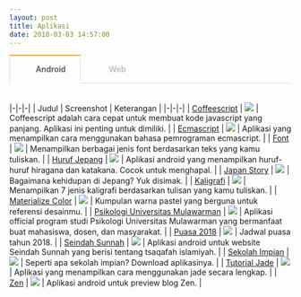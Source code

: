 ```yaml
---
layout: post
title: Aplikasi
date: 2018-03-03 14:57:00
---
```


<style type="text/css">
@import url("https://maxcdn.bootstrapcdn.com/font-awesome/4.7.0/css/font-awesome.min.css");

.tab section {
  display: none;
  padding: 20px 0 0;
  border-top: 1px solid #ddd;
}

.tab input {
  display: none;
}

.tab label {
  display: inline-block;
  margin: 0 0 -1px;
  padding: 15px 25px;
  font-weight: 600;
  text-align: center;
  color: #bbb;
  border: 1px solid transparent;
}

.tab label:before {
  font-family: fontawesome;
  font-weight: normal;
  margin-right: 10px;
}

.tab label[for*='1']:before {
  content: '\f17b';
}

.tab label[for*='2']:before {
  content: '\f268';
}

.tab label:hover {
  color: #888;
  cursor: pointer;
}

.tab input:checked + label {
  color: #555;
  border: 1px solid #ddd;
  border-top: 2px solid orange;
  border-bottom: 1px solid #fff;
}

.tab #tab1:checked ~ #content1,
.tab #tab2:checked ~ #content2 {
  display: block;
}

@media screen and (max-width: 650px) {
  .tab label {
    font-size: 0;
  }

  .tab label:before {
    margin: 0;
    font-size: 18px;
  }
}
@media screen and (max-width: 400px) {
  .tab label {
    padding: 15px;
  }
}
</style>

<div class='tab'>
  
  <input id="tab1" type="radio" name="tabs" checked>
  <label for="tab1">Android</label>
    
  <input id="tab2" type="radio" name="tabs">
  <label for="tab2">Web</label>
    
  <section id="content1" markdown='1'>

|-|-|-|
| Judul | Screenshot | Keterangan |
|-|-|-|
| [Coffeescript](https://play.google.com/store/apps/details?id=com.mzaini30.coffeescript) | ![](https://s25.postimg.org/600rg1tin/Screenshot_2018-03-10-15-09-22.jpg) | Coffeescript adalah cara cepat untuk membuat kode javascript yang panjang. Aplikasi ini penting untuk dimiliki. |
| [Ecmascript](https://play.google.com/store/apps/details?id=com.mzaini30.ecmascript) | ![](https://s25.postimg.org/j46bsp3jz/Screenshot_2018-03-10-15-09-44.jpg) | Aplikasi yang menampilkan cara menggunakan bahasa pemrograman ecmascript. |
| [Font](https://play.google.com/store/apps/details?id=com.mzaini30.font) | ![](https://s25.postimg.org/anj80qj0f/Screenshot_2018-03-03-16-12-15.jpg) | Menampilkan berbagai jenis font berdasarkan teks yang kamu tuliskan. |
| [Huruf Jepang](https://play.google.com/store/apps/details?id=com.mzaini30.hurufjepang) | ![](https://s25.postimg.org/ly9h5q5lr/Screenshot_2018-03-10-15-10-11.jpg) | Aplikasi android yang menampilkan huruf-huruf hiragana dan katakana. Cocok untuk menghapal. |
| [Japan Story](https://play.google.com/store/apps/details?id=com.mzaini30.japanstory) | ![](https://s25.postimg.org/5z4lrtt9b/Screenshot_2018-03-11-07-12-50.jpg) | Bagaimana kehidupan di Jepang? Yuk disimak. |
| [Kaligrafi](https://play.google.com/store/apps/details?id=com.mzaini30.kaligrafi) | ![](https://s25.postimg.org/xozt6gnsv/Screenshot_2018-03-03-16-12-53.jpg) | Menampilkan 7 jenis kaligrafi berdasarkan tulisan yang kamu tuliskan. |
| [Materialize Color](https://play.google.com/store/apps/details?id=com.mzaini30.materializecolor) | ![](https://s25.postimg.org/6eehyixqn/Screenshot_2018-03-03-16-13-07.jpg) | Kumpulan warna pastel yang berguna untuk referensi desainmu. |
| [Psikologi Universitas Mulawarman](https://play.google.com/store/apps/details?id=com.mzaini30.psikologiuniversitasmulawarman) | ![](https://s25.postimg.org/8vq95s27j/Screenshot_2018-03-03-16-14-37.jpg) | Aplikasi official program studi Psikologi Universitas Mulawarman yang bermanfaat buat mahasiswa, dosen, dan masyarakat. |
| [Puasa 2018](https://play.google.com/store/apps/details?id=com.mzaini30.puasa2018) | ![](https://s25.postimg.org/9y0foaxvj/Screenshot_2018-03-03-16-14-57.jpg) | Jadwal puasa tahun 2018. |
| [Seindah Sunnah](https://play.google.com/store/apps/details?id=com.mzaini30.seindahsunnah) | ![](https://s25.postimg.org/3x2qr7o3z/Screenshot_2018-03-03-16-15-19.jpg) | Aplikasi android untuk website Seindah Sunnah yang berisi tentang tsaqafah islamiyah. |
| [Sekolah Impian](https://play.google.com/store/apps/details?id=com.mzaini30.sekolahimpian) | ![](https://s25.postimg.org/kxlmzvlpr/Screenshot_2018-03-03-16-15-29.jpg) | Seperti apa sekolah impian? Download aplikasinya. |
| [Tutorial Jade](https://play.google.com/store/apps/details?id=com.mzaini30.tutorialjade) | ![](https://s25.postimg.org/f7szwkstb/Screenshot_2018-03-10-15-09-09.jpg) | Aplikasi yang menampilkan cara menggunakan jade secara lengkap. |
| [Zen](https://play.google.com/store/apps/details?id=com.mzaini30.zen) | ![](https://s25.postimg.org/bptej5jsf/Screenshot_2018-03-03-16-15-44.jpg) | Aplikasi android untuk preview blog Zen. |

  </section>
    
  <section id="content2" markdown='1'>

|-|-|-|
| Judul | Screenshot | Keterangan |
|-|-|-|
| [Font](/font) | ![](https://s25.postimg.org/4vvgoyr3z/Screenshot_from_2018-02-02_14_44_14.png) | Mencoba berbagai font untuk seni menulis indah. |
| [Jumlah Satuan](/jumlah-satuan) | ![](https://s25.postimg.org/pav5ryxov/Screenshot_from_2018-02-20_00_20_37.png) | Ingin menjumlahkan angka satuan dengan cepat? Gunakan saja aplikasi web ini. Cocok digunakan untuk skoring angket. |
| [Kaligrafi](/kaligrafi) | ![](https://s25.postimg.org/et6hi5w6n/Screenshot_from_2018-02-02_14_49_18.png) | Halaman web ini digunakan untuk preview kaligrafi Arab berdasarkan enam bentuk kaligrafi Arab yang dasar yaitu khat naskhi, khat riq'ah, khat kufi, khat diwani, khat tsuluts, dan khat farisi. |
| [Kontest](/kontest) | ![](https://s25.postimg.org/z1p9q3gdr/Screenshot_from_2018-02-02_09_21_26.png) | Kontest adalah sebuah aplikasi web yang bertujuan untuk mengolah data jawaban siswa dan kunci jawabannya agar bisa diinput ke lima software pendidikan yang berbeda-beda yaitu Anates, Anajhon, Anbuso, Iteman, dan SPSS. |
| [Kontur](/kontur) | ![](https://s25.postimg.org/mpvk3zru7/Screenshot_from_2018-02-02_16_46_04.png) | Aplikasi web untuk mengolah data dari Google Form yang berupa skala. |
| [Materialize Color](/color30) | ![](https://s25.postimg.org/ormuqxitb/Screenshot_from_2018-02-02_09_29_56.png) | Materialize Color adalah kumpulan warna yang dibuat oleh framework Materialize CSS. Maka, fungsi aplikasi web ini hanyalah menampilkan warna-warna tersebut dan menampilkan kode warnanya apabila kode warna tersebut diklik. |
| [Tambah Hari](/tambah-hari) | ![](https://s25.postimg.org/x0np8974v/Screenshot_from_2018-02-17_14_04_27.png) | Bingung kira-kira 100 hari dari hari ini hari apa? Bingung 213 hari dari hari sekarang hari apa? Buka aja _web app_ ini :) |
| [Whatsapp Link Generator](/wa) | ![](https://s25.postimg.org/4x0t4svvz/Screenshot_from_2018-02-02_09_27_13.png) | Aplikasi web yang berguna untuk mengolah pesan whatsapp menjadi link yang tinggal diklik. |

  </section>
    
</div>